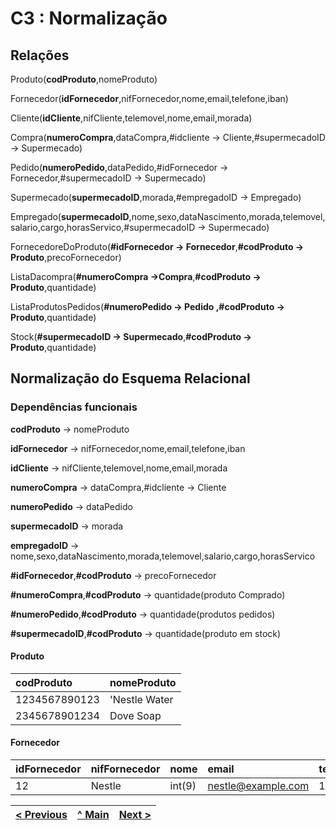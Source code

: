 # C3 : Normalização

## Relações
Produto(**codProduto**,nomeProduto)

Fornecedor(**idFornecedor**,nifFornecedor,nome,email,telefone,iban)

Cliente(**idCliente**,nifCliente,telemovel,nome,email,morada)

Compra(**numeroCompra**,dataCompra,#idcliente → Cliente,#supermecadoID → Supermecado)

Pedido(**numeroPedido**,dataPedido,#idFornecedor → Fornecedor,#supermecadoID → Supermecado)

Supermecado(**supermecadoID**,morada,#empregadoID → Empregado)

Empregado(**supermecadoID**,nome,sexo,dataNascimento,morada,telemovel,salario,cargo,horasServico,#supermecadoID → Supermecado)

FornecedoreDoProduto(**#idFornecedor → Fornecedor**,**#codProduto → Produto**,precoFornecedor)

ListaDacompra(**#numeroCompra →Compra**,**#codProduto → Produto**,quantidade)

ListaProdutosPedidos(**#numeroPedido → Pedido **,**#codProduto → Produto**,quantidade)

Stock(**#supermecadoID → Supermecado**,**#codProduto → Produto**,quantidade)

## Normalização do Esquema Relacional

### Dependências funcionais

**codProduto** → nomeProduto

**idFornecedor** → nifFornecedor,nome,email,telefone,iban

**idCliente**  → nifCliente,telemovel,nome,email,morada

**numeroCompra** → dataCompra,#idcliente → Cliente

**numeroPedido** → dataPedido

**supermecadoID** → morada

**empregadoID** → nome,sexo,dataNascimento,morada,telemovel,salario,cargo,horasServico

**#idFornecedor**,**#codProduto** → precoFornecedor

**#numeroCompra**,**#codProduto** → quantidade(produto Comprado)

**#numeroPedido**,**#codProduto** → quantidade(produtos pedidos)

**#supermecadoID**,**#codProduto** → quantidade(produto em stock)
#### Produto
| codProduto   |nomeProduto                |
| :------- | :------------------------ |
| 1234567890123   | 'Nestle Water   |
| 2345678901234  |Dove Soap         | 

#### Fornecedor

|  idFornecedor   |nifFornecedor                 | nome   | email   | telefone | iban |
| :------- | :------------------------ | :---------- | :---------- | :--------- | :--- |
|  12   | Nestle| int(9)     | nestle@example.com   |  123456789      | AB12345678901234567890123456789012 |



[< Previous](rebd02.md) | [^ Main](/../../) | [Next >](rebd04.md)
:--- | :---: | ---: 
